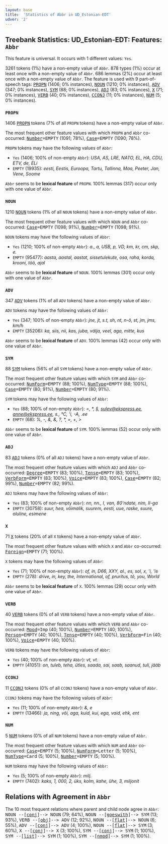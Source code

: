 ```yaml
---
layout: base
title:  'Statistics of Abbr in UD_Estonian-EDT'
udver: '2'
---
```


## Treebank Statistics: UD_Estonian-EDT: Features: `Abbr`

This feature is universal.
It occurs with 1 different values: `Yes`.

3261 tokens (1%) have a non-empty value of `Abbr`.
878 types (1%) occur at least once with a non-empty value of `Abbr`.
686 lemmas (2%) occur at least once with a non-empty value of `Abbr`.
The feature is used with 9 part-of-speech tags: <tt><a href="et_edt-pos-PROPN.html">PROPN</a></tt> (1406; 0% instances), <tt><a href="et_edt-pos-NOUN.html">NOUN</a></tt> (1210; 0% instances), <tt><a href="et_edt-pos-ADV.html">ADV</a></tt> (347; 0% instances), <tt><a href="et_edt-pos-SYM.html">SYM</a></tt> (88; 0% instances), <tt><a href="et_edt-pos-ADJ.html">ADJ</a></tt> (83; 0% instances), <tt><a href="et_edt-pos-X.html">X</a></tt> (71; 0% instances), <tt><a href="et_edt-pos-VERB.html">VERB</a></tt> (40; 0% instances), <tt><a href="et_edt-pos-CCONJ.html">CCONJ</a></tt> (11; 0% instances), <tt><a href="et_edt-pos-NUM.html">NUM</a></tt> (5; 0% instances).

### `PROPN`

1406 <tt><a href="et_edt-pos-PROPN.html">PROPN</a></tt> tokens (7% of all `PROPN` tokens) have a non-empty value of `Abbr`.

The most frequent other feature values with which `PROPN` and `Abbr` co-occurred: <tt><a href="et_edt-feat-Number.html">Number</a></tt><tt>=EMPTY</tt> (1091; 78%), <tt><a href="et_edt-feat-Case.html">Case</a></tt><tt>=EMPTY</tt> (1090; 78%).

`PROPN` tokens may have the following values of `Abbr`:

* `Yes` (1406; 100% of non-empty `Abbr`): <em>USA, AS, LRE, NATO, EL, HA, CDU, ETV, de, ELi</em>
* `EMPTY` (19935): <em>eesti, Eestis, Euroopa, Tartu, Tallinna, Maa, Peeter, Jan, Vene, Soome</em>

`Abbr` seems to be **lexical feature** of `PROPN`. 100% lemmas (317) occur only with one value of `Abbr`.

### `NOUN`

1210 <tt><a href="et_edt-pos-NOUN.html">NOUN</a></tt> tokens (1% of all `NOUN` tokens) have a non-empty value of `Abbr`.

The most frequent other feature values with which `NOUN` and `Abbr` co-occurred: <tt><a href="et_edt-feat-Case.html">Case</a></tt><tt>=EMPTY</tt> (1098; 91%), <tt><a href="et_edt-feat-Number.html">Number</a></tt><tt>=EMPTY</tt> (1098; 91%).

`NOUN` tokens may have the following values of `Abbr`:

* `Yes` (1210; 100% of non-empty `Abbr`): <em>a., a, USB, p, VD, km, kr, cm, skp, e.</em>
* `EMPTY` (95477): <em>aasta, aastal, aastat, sissetulekute, osa, raha, korda, krooni, töö, ajal</em>

`Abbr` seems to be **lexical feature** of `NOUN`. 100% lemmas (301) occur only with one value of `Abbr`.

### `ADV`

347 <tt><a href="et_edt-pos-ADV.html">ADV</a></tt> tokens (1% of all `ADV` tokens) have a non-empty value of `Abbr`.

`ADV` tokens may have the following values of `Abbr`:

* `Yes` (347; 100% of non-empty `Abbr`): <em>jne, jt, s.t, sh, nt, n-ö, st, jm, jms, km/h</em>
* `EMPTY` (35206): <em>ka, siis, nii, kas, juba, välja, veel, aga, mitte, kus</em>

`Abbr` seems to be **lexical feature** of `ADV`. 100% lemmas (42) occur only with one value of `Abbr`.

### `SYM`

88 <tt><a href="et_edt-pos-SYM.html">SYM</a></tt> tokens (56% of all `SYM` tokens) have a non-empty value of `Abbr`.

The most frequent other feature values with which `SYM` and `Abbr` co-occurred: <tt><a href="et_edt-feat-NumForm.html">NumForm</a></tt><tt>=EMPTY</tt> (88; 100%), <tt><a href="et_edt-feat-NumType.html">NumType</a></tt><tt>=EMPTY</tt> (88; 100%), <tt><a href="et_edt-feat-Case.html">Case</a></tt><tt>=EMPTY</tt> (80; 91%), <tt><a href="et_edt-feat-Number.html">Number</a></tt><tt>=EMPTY</tt> (80; 91%).

`SYM` tokens may have the following values of `Abbr`:

* `Yes` (88; 100% of non-empty `Abbr`): <em>=, *, §, sulev@ekspress.ee, anne@ekspress.ee, s., °C, 'i, -A, .ee</em>
* `EMPTY` (68): <em>%, -, &amp;, &, ?, *, =, +, ></em>

`Abbr` seems to be **lexical feature** of `SYM`. 100% lemmas (52) occur only with one value of `Abbr`.

### `ADJ`

83 <tt><a href="et_edt-pos-ADJ.html">ADJ</a></tt> tokens (0% of all `ADJ` tokens) have a non-empty value of `Abbr`.

The most frequent other feature values with which `ADJ` and `Abbr` co-occurred: <tt><a href="et_edt-feat-Degree.html">Degree</a></tt><tt>=EMPTY</tt> (83; 100%), <tt><a href="et_edt-feat-Tense.html">Tense</a></tt><tt>=EMPTY</tt> (83; 100%), <tt><a href="et_edt-feat-VerbForm.html">VerbForm</a></tt><tt>=EMPTY</tt> (83; 100%), <tt><a href="et_edt-feat-Voice.html">Voice</a></tt><tt>=EMPTY</tt> (83; 100%), <tt><a href="et_edt-feat-Case.html">Case</a></tt><tt>=EMPTY</tt> (82; 99%), <tt><a href="et_edt-feat-Number.html">Number</a></tt><tt>=EMPTY</tt> (82; 99%).

`ADJ` tokens may have the following values of `Abbr`:

* `Yes` (83; 100% of non-empty `Abbr`): <em>nn, nn., I, van, 80'ndate, nim, II-ga</em>
* `EMPTY` (30758): <em>suur, hea, võimalik, suurem, eesti, uue, raske, suure, oluline, esimene</em>

### `X`

71 <tt><a href="et_edt-pos-X.html">X</a></tt> tokens (20% of all `X` tokens) have a non-empty value of `Abbr`.

The most frequent other feature values with which `X` and `Abbr` co-occurred: <tt><a href="et_edt-feat-Foreign.html">Foreign</a></tt><tt>=EMPTY</tt> (71; 100%).

`X` tokens may have the following values of `Abbr`:

* `Yes` (71; 100% of non-empty `Abbr`): <em>of, in, D66, XXY, al., es, sol, x, 'i, 'is</em>
* `EMPTY` (278): <em>drive, in, key, the, International, of, pruritus, tõ, you, World</em>

`Abbr` seems to be **lexical feature** of `X`. 100% lemmas (29) occur only with one value of `Abbr`.

### `VERB`

40 <tt><a href="et_edt-pos-VERB.html">VERB</a></tt> tokens (0% of all `VERB` tokens) have a non-empty value of `Abbr`.

The most frequent other feature values with which `VERB` and `Abbr` co-occurred: <tt><a href="et_edt-feat-Mood.html">Mood</a></tt><tt>=Imp</tt> (40; 100%), <tt><a href="et_edt-feat-Number.html">Number</a></tt><tt>=EMPTY</tt> (40; 100%), <tt><a href="et_edt-feat-Person.html">Person</a></tt><tt>=EMPTY</tt> (40; 100%), <tt><a href="et_edt-feat-Tense.html">Tense</a></tt><tt>=EMPTY</tt> (40; 100%), <tt><a href="et_edt-feat-VerbForm.html">VerbForm</a></tt><tt>=Fin</tt> (40; 100%), <tt><a href="et_edt-feat-Voice.html">Voice</a></tt><tt>=EMPTY</tt> (40; 100%).

`VERB` tokens may have the following values of `Abbr`:

* `Yes` (40; 100% of non-empty `Abbr`): <em>vt, vt.</em>
* `EMPTY` (41051): <em>on, tuleb, teha, ütles, saada, sai, saab, saanud, tuli, jääb</em>

### `CCONJ`

11 <tt><a href="et_edt-pos-CCONJ.html">CCONJ</a></tt> tokens (0% of all `CCONJ` tokens) have a non-empty value of `Abbr`.

`CCONJ` tokens may have the following values of `Abbr`:

* `Yes` (11; 100% of non-empty `Abbr`): <em>&, e</em>
* `EMPTY` (13466): <em>ja, ning, või, aga, kuid, kui, ega, vaid, ehk, ent</em>

### `NUM`

5 <tt><a href="et_edt-pos-NUM.html">NUM</a></tt> tokens (0% of all `NUM` tokens) have a non-empty value of `Abbr`.

The most frequent other feature values with which `NUM` and `Abbr` co-occurred: <tt><a href="et_edt-feat-Case.html">Case</a></tt><tt>=EMPTY</tt> (5; 100%), <tt><a href="et_edt-feat-NumForm.html">NumForm</a></tt><tt>=Letter</tt> (5; 100%), <tt><a href="et_edt-feat-NumType.html">NumType</a></tt><tt>=Card</tt> (5; 100%), <tt><a href="et_edt-feat-Number.html">Number</a></tt><tt>=EMPTY</tt> (5; 100%).

`NUM` tokens may have the following values of `Abbr`:

* `Yes` (5; 100% of non-empty `Abbr`): <em>milj.</em>
* `EMPTY` (7402): <em>kaks, 1, 000, 2, üks, kolm, kahe, ühe, 3, miljonit</em>

## Relations with Agreement in `Abbr`

The 10 most frequent relations where parent and child node agree in `Abbr`:
<tt>NOUN --[<tt><a href="et_edt-dep-conj.html">conj</a></tt>]--> NOUN</tt> (79; 64%),
<tt>NOUN --[<tt><a href="et_edt-dep-goeswith.html">goeswith</a></tt>]--> SYM</tt> (13; 93%),
<tt>VERB --[<tt><a href="et_edt-dep-obj.html">obj</a></tt>]--> ADV</tt> (12; 92%),
<tt>NOUN --[<tt><a href="et_edt-dep-flat.html">flat</a></tt>]--> NOUN</tt> (6; 55%),
<tt>ADV --[<tt><a href="et_edt-dep-conj.html">conj</a></tt>]--> ADV</tt> (4; 100%),
<tt>NOUN --[<tt><a href="et_edt-dep-flat.html">flat</a></tt>]--> SYM</tt> (3; 60%),
<tt>X --[<tt><a href="et_edt-dep-conj.html">conj</a></tt>]--> X</tt> (3; 100%),
<tt>SYM --[<tt><a href="et_edt-dep-conj.html">conj</a></tt>]--> SYM</tt> (1; 100%),
<tt>SYM --[<tt><a href="et_edt-dep-list.html">list</a></tt>]--> SYM</tt> (1; 100%),
<tt>SYM --[<tt><a href="et_edt-dep-nmod.html">nmod</a></tt>]--> SYM</tt> (1; 100%).

